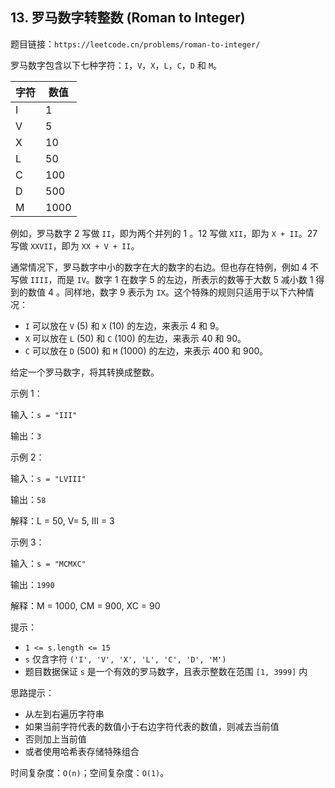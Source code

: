 ## 13. 罗马数字转整数 (Roman to Integer)

题目链接：`https://leetcode.cn/problems/roman-to-integer/`

罗马数字包含以下七种字符：`I`，`V`，`X`，`L`，`C`，`D` 和 `M`。

| 字符 | 数值 |
|------|------|
| I    | 1    |
| V    | 5    |
| X    | 10   |
| L    | 50   |
| C    | 100  |
| D    | 500  |
| M    | 1000 |

例如，罗马数字 2 写做 `II`，即为两个并列的 1 。12 写做 `XII`，即为 `X + II`。27 写做 `XXVII`，即为 `XX + V + II`。

通常情况下，罗马数字中小的数字在大的数字的右边。但也存在特例，例如 4 不写做 `IIII`，而是 `IV`。数字 1 在数字 5 的左边，所表示的数等于大数 5 减小数 1 得到的数值 4 。同样地，数字 9 表示为 `IX`。这个特殊的规则只适用于以下六种情况：

- `I` 可以放在 `V` (5) 和 `X` (10) 的左边，来表示 4 和 9。
- `X` 可以放在 `L` (50) 和 `C` (100) 的左边，来表示 40 和 90。
- `C` 可以放在 `D` (500) 和 `M` (1000) 的左边，来表示 400 和 900。

给定一个罗马数字，将其转换成整数。

示例 1：

输入：`s = "III"`

输出：`3`

示例 2：

输入：`s = "LVIII"`

输出：`58`

解释：L = 50, V= 5, III = 3

示例 3：

输入：`s = "MCMXC"`

输出：`1990`

解释：M = 1000, CM = 900, XC = 90

提示：

- `1 <= s.length <= 15`
- `s` 仅含字符 `('I', 'V', 'X', 'L', 'C', 'D', 'M')`
- 题目数据保证 `s` 是一个有效的罗马数字，且表示整数在范围 `[1, 3999]` 内

思路提示：

- 从左到右遍历字符串
- 如果当前字符代表的数值小于右边字符代表的数值，则减去当前值
- 否则加上当前值
- 或者使用哈希表存储特殊组合

时间复杂度：`O(n)`；空间复杂度：`O(1)`。
